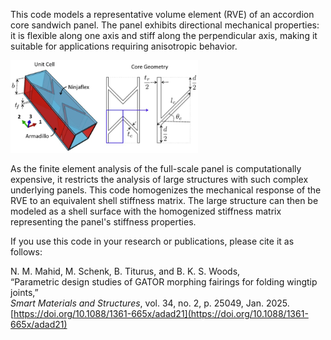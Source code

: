 
This code models a representative volume element (RVE) of an accordion core sandwich panel. The panel exhibits directional mechanical properties: it is flexible along one axis and stiff along the perpendicular axis, making it suitable for applications requiring anisotropic behavior.

<img src="RVE.png" alt="Representative volume element of the panel" width="300"/>

As the finite element analysis of the full-scale panel is computationally expensive, it restricts the analysis of large structures with such complex underlying panels. This code homogenizes the mechanical response of the RVE to an equivalent shell stiffness matrix. The large structure can then be modeled as a shell surface with the homogenized stiffness matrix representing the panel's stiffness properties.

If you use this code in your research or publications, please cite it as follows:

N. M. Mahid, M. Schenk, B. Titurus, and B. K. S. Woods,  
“Parametric design studies of GATOR morphing fairings for folding wingtip joints,”  
*Smart Materials and Structures*, vol. 34, no. 2, p. 25049, Jan. 2025.  
[https://doi.org/10.1088/1361-665x/adad21](https://doi.org/10.1088/1361-665x/adad21)
